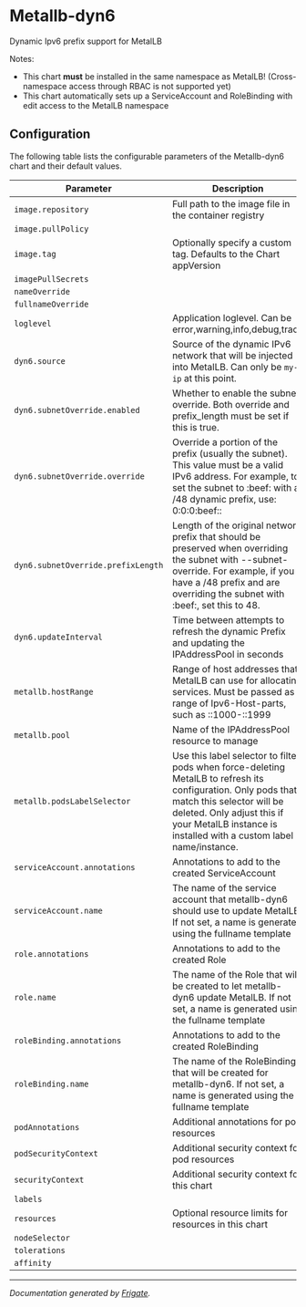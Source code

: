 
Metallb-dyn6
===========

Dynamic Ipv6 prefix support for MetalLB

Notes:
- This chart **must** be installed in the same namespace as MetalLB! (Cross-namespace access through RBAC is not supported yet)
- This chart automatically sets up a ServiceAccount and RoleBinding with edit access to the MetalLB namespace
## Configuration

The following table lists the configurable parameters of the Metallb-dyn6 chart and their default values.

| Parameter                | Description             | Default        |
| ------------------------ | ----------------------- | -------------- |
| `image.repository` | Full path to the image file in the container registry | `"quay.io/spacebird-dev/metallb-dyn6"` |
| `image.pullPolicy` |  | `"IfNotPresent"` |
| `image.tag` | Optionally specify a custom tag. Defaults to the Chart appVersion | `""` |
| `imagePullSecrets` |  | `[]` |
| `nameOverride` |  | `""` |
| `fullnameOverride` |  | `""` |
| `loglevel` | Application loglevel. Can be error,warning,info,debug,trace | `"info"` |
| `dyn6.source` | Source of the dynamic IPv6 network that will be injected into MetalLB. Can only be `my-ip` at this point. | `"my-ip"` |
| `dyn6.subnetOverride.enabled` | Whether to enable the subnet override. Both override and prefix_length must be set if this is true. | `false` |
| `dyn6.subnetOverride.override` | Override a portion of the prefix (usually the subnet). This value must be a valid IPv6 address. For example, to set the subnet to :beef: with a /48 dynamic prefix, use: 0:0:0:beef:: | `"0:0:0:00aa"` |
| `dyn6.subnetOverride.prefixLength` | Length of the original network prefix that should be preserved when overriding the subnet with --subnet-override. For example, if you have a /48 prefix and are overriding the subnet with :beef:, set this to 48. | `56` |
| `dyn6.updateInterval` | Time between attempts to refresh the dynamic Prefix and updating the IPAddressPool in seconds | `60` |
| `metallb.hostRange` | Range of host addresses that MetalLB can use for allocating services. Must be passed as a range of Ipv6-Host-parts, such as ::1000-::1999 | `""` |
| `metallb.pool` | Name of the IPAddressPool resource to manage | `""` |
| `metallb.podsLabelSelector` | Use this label selector to filter pods when force-deleting MetalLB to refresh its configuration. Only pods that match this selector will be deleted. Only adjust this if your MetalLB instance is installed with a custom label name/instance. | `"app.kubernetes.io/name=metallb,app.kubernetes.io/instance=metallb"` |
| `serviceAccount.annotations` | Annotations to add to the created ServiceAccount | `{}` |
| `serviceAccount.name` | The name of the service account that metallb-dyn6 should use to update MetalLB. If not set, a name is generated using the fullname template | `""` |
| `role.annotations` | Annotations to add to the created Role | `null` |
| `role.name` | The name of the Role that will be created to let metallb-dyn6 update MetalLB. If not set, a name is generated using the fullname template | `""` |
| `roleBinding.annotations` | Annotations to add to the created RoleBinding | `{}` |
| `roleBinding.name` | The name of the RoleBinding that will be created for metallb-dyn6. If not set, a name is generated using the fullname template | `""` |
| `podAnnotations` | Additional annotations for pod resources | `{}` |
| `podSecurityContext` | Additional security context for pod resources | `{}` |
| `securityContext` | Additional security context for this chart | `{}` |
| `labels` |  | `null` |
| `resources` | Optional resource limits for resources in this chart | `{}` |
| `nodeSelector` |  | `{}` |
| `tolerations` |  | `[]` |
| `affinity` |  | `{}` |



---
_Documentation generated by [Frigate](https://frigate.readthedocs.io)._

